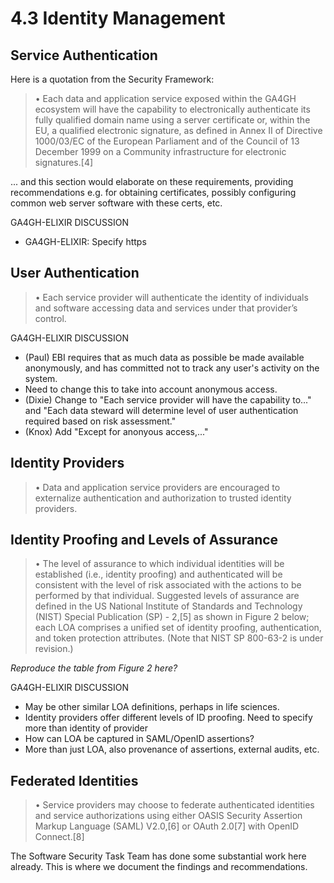 # 4.3 Identity Management #

## Service Authentication ##

Here is a quotation from the Security Framework:

> • Each data and application service exposed within the GA4GH ecosystem will have the capability to electronically authenticate its fully qualified domain name using a server certificate or, within the EU, a qualified electronic signature, as defined in Annex II of Directive 1000/03/EC of the European Parliament and of the Council of 13 December 1999 on a Community infrastructure for electronic signatures.[4]

... and this section would elaborate on these requirements, providing recommendations e.g. for obtaining certificates, possibly configuring common web server software with these certs, etc.

GA4GH-ELIXIR DISCUSSION
- GA4GH-ELIXIR:  Specify https


## User Authentication ##
> • Each service provider will authenticate the identity of individuals and software accessing data and services under that provider’s control.

GA4GH-ELIXIR DISCUSSION
- (Paul) EBI requires that as much data as possible be made available anonymously, and has committed not to track any user's activity on the system.
- Need to change this to take into account anonymous access.
- (Dixie) Change to "Each service provider will have the capability to..." and "Each data steward will determine level of user authentication required based on risk assessment."
- (Knox) Add "Except for anonyous access,..."

## Identity Providers ##
> • Data and application service providers are encouraged to externalize authentication and authorization to trusted identity providers.


## Identity Proofing and Levels of Assurance ##

> • The level of assurance to which individual identities will be established (i.e., identity proofing) and authenticated will be consistent with the level of risk associated with the actions to be performed by that individual. Suggested levels of assurance are defined in the US National Institute of Standards and Technology (NIST) Special Publication (SP) - 2,[5] as shown in Figure 2 below; each LOA comprises a unified set of identity proofing, authentication, and token protection attributes. (Note that NIST SP 800-63-2 is under revision.)

*Reproduce the table from Figure 2 here?*

GA4GH-ELIXIR DISCUSSION
- May be other similar LOA definitions, perhaps in life sciences.
- Identity providers offer different levels of ID proofing.  Need to specify more than identity of provider
- How can LOA be captured in SAML/OpenID assertions?
- More than just LOA, also provenance of assertions, external audits, etc.  

## Federated Identities ##

> • Service providers may choose to federate authenticated identities and service authorizations using either OASIS Security Assertion Markup Language (SAML) V2.0,[6] or OAuth 2.0[7] with OpenID Connect.[8]

The Software Security Task Team has done some substantial work here already. This is where we document the findings and recommendations.
